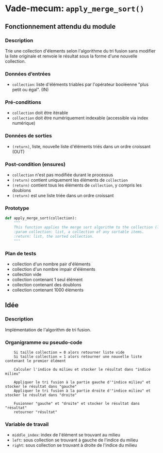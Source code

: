 # Vade-mecum: `apply_merge_sort()`

## Fonctionnement attendu du module

### Description
Trie une collection d'élements selon l'algorithme du tri fusion sans modifier la liste originale et renvoie le résultat sous la forme d'une nouvelle collection.

### Données d’entrées
- `collection`: liste d'éléments triables par l'opérateur booléenne "plus petit ou égal". (IN)

### Pré-conditions
- `collection` doit être itérable
- `collection` doit être numériquement indexable (accessible via index numérique)

### Données de sorties
- `(return)`, liste, nouvelle liste d'éléments triés dans un ordre croissant (OUT)

### Post-condition (ensures)
- `collection` n'est pas modifiée durant le processus
- `(return)` contient uniquement les éléments de `collection`
- `(return)` contient tous les éléments de `collection`, y compris les doublons
- `(return)` est une liste triée dans un ordre croissant

### Prototype

```python
def apply_merge_sort(collection):
    """
    This function applies the merge sort algorithm to the collection (list) in argument. The original list will not be modified.
    :param collection: list, a collection of any sortable items.
    :return: list, the sorted collection.
    """
```

### Plan de tests

- collection d'un nombre pair d'éléments
- collection d'un nombre impair d'éléments
- collection vide
- collection contenant 1 seul élément
- collection contenant des doublons 
- collection contenant 1000 éléments 

## Idée

### Description
Implémentation de l'algorithm de tri fusion.

### Organigramme ou pseudo-code

```
    Si taille collection = 0 alors retourner liste vide
    Si taille collection = 1 alors retourner une nouvelle liste contenant le premier élément

    Calculer l'indice du milieu et stocker le résultat dans "indice milieu" 

    Appliquer le tri fusion à la partie gauche d'"indice milieu" et stocker le résultat dans "gauche"
    Appliquer le tri fusion à la partie droite d'"indice milieu" et stocker le résultat dans "droite"

    Fusionner "gauche" et "droite" et stocker le résultat dans "résultat"
    retourner "résultat"
```

### Variable de travail

- `middle_index`: index de l'élément se trouvant au milieu
- `left`: sous collection se trouvant à gauche de l'indice du milieu
- `right`: sous collection se trouvant à droite de l'indice du milieu

